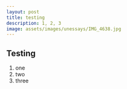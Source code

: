 ```yaml
---
layout: post
title: testing
description: 1, 2, 3
image: assets/images/unessays/IMG_4638.jpg
---
```


## Testing

1. one
2. two
3. three
